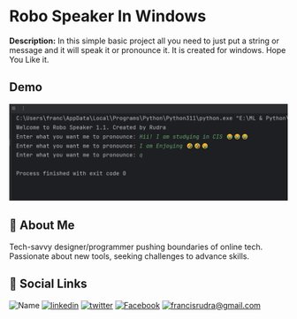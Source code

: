 # Robo Speaker In Windows
**Description:** In this simple basic project all you need to just put a string or message and it will speak it or pronounce it. It is created for windows. Hope You Like it.

## Demo
![Robo Speaker](../images/robo-speaker-windows.png)

## 🚀 About Me
Tech-savvy designer/programmer pushing boundaries of online tech. Passionate about new tools, seeking challenges to advance skills.
## 🔗 Social Links
![Name](https://img.shields.io/badge/Name-Francis%20Rudra%20D%20Cruze-yellowgreen?style=for-the-badge)
[![linkedin](https://img.shields.io/badge/linkedin-0A66C2?style=for-the-badge&logo=linkedin&logoColor=white)](https://www.linkedin.com/in/rudradcruze)
[![twitter](https://img.shields.io/badge/twitter-1DA1F2?style=for-the-badge&logo=twitter&logoColor=white)](https://twitter.com/rudradcruze)
[![Facebook](https://img.shields.io/badge/facebook-4267B2?style=for-the-badge&logo=facebook&logoColor=white)](https://facebook.com/rudradcruze)
[![francisrudra@gmail.com](https://img.shields.io/badge/gmail-4267B2?style=for-the-badge&logo=gmail&logoColor=white)](mailto:francisrudra@gmail.com)